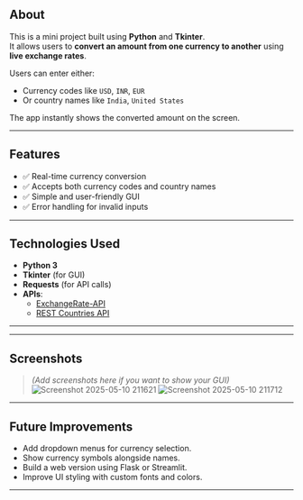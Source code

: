 
## About
This is a mini project built using **Python** and **Tkinter**.  
It allows users to **convert an amount from one currency to another** using **live exchange rates**.

Users can enter either:
- Currency codes like `USD`, `INR`, `EUR`
- Or country names like `India`, `United States`

The app instantly shows the converted amount on the screen.

---

## Features
- ✅ Real-time currency conversion
- ✅ Accepts both currency codes and country names
- ✅ Simple and user-friendly GUI
- ✅ Error handling for invalid inputs

---

## Technologies Used
- **Python 3**
- **Tkinter** (for GUI)
- **Requests** (for API calls)
- **APIs**:
  - [ExchangeRate-API](https://www.exchangerate-api.com/)
  - [REST Countries API](https://restcountries.com/)

---

---

## Screenshots
> *(Add screenshots here if you want to show your GUI)*
![Screenshot 2025-05-10 211621](https://github.com/user-attachments/assets/9471f41e-b8b0-4ee4-8ce5-0feda80a98eb)
![Screenshot 2025-05-10 211712](https://github.com/user-attachments/assets/be3243bf-14b2-445a-ae4e-e1368e5d5bd7)

---

## Future Improvements
- Add dropdown menus for currency selection.
- Show currency symbols alongside names.
- Build a web version using Flask or Streamlit.
- Improve UI styling with custom fonts and colors.

---
